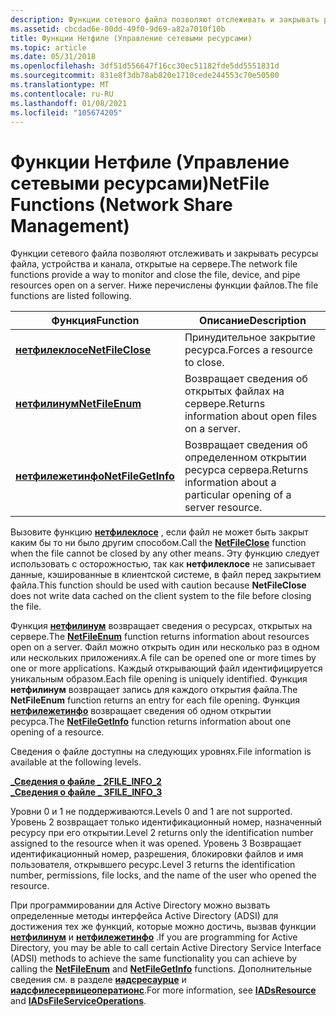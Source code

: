 ```yaml
---
description: Функции сетевого файла позволяют отслеживать и закрывать ресурсы файла, устройства и канала, открытые на сервере. Ниже перечислены функции файлов.
ms.assetid: cbcdad6e-80dd-49f0-9d69-a82a7010f10b
title: Функции Нетфиле (Управление сетевыми ресурсами)
ms.topic: article
ms.date: 05/31/2018
ms.openlocfilehash: 3df51d556647f16cc30ec51182fde5dd5551831d
ms.sourcegitcommit: 831e8f3db78ab820e1710cede244553c70e50500
ms.translationtype: MT
ms.contentlocale: ru-RU
ms.lasthandoff: 01/08/2021
ms.locfileid: "105674205"
---
```

# <a name="netfile-functions-network-share-management"></a><span data-ttu-id="2aecd-104">Функции Нетфиле (Управление сетевыми ресурсами)</span><span class="sxs-lookup"><span data-stu-id="2aecd-104">NetFile Functions (Network Share Management)</span></span>

<span data-ttu-id="2aecd-105">Функции сетевого файла позволяют отслеживать и закрывать ресурсы файла, устройства и канала, открытые на сервере.</span><span class="sxs-lookup"><span data-stu-id="2aecd-105">The network file functions provide a way to monitor and close the file, device, and pipe resources open on a server.</span></span> <span data-ttu-id="2aecd-106">Ниже перечислены функции файлов.</span><span class="sxs-lookup"><span data-stu-id="2aecd-106">The file functions are listed following.</span></span>



| <span data-ttu-id="2aecd-107">Функция</span><span class="sxs-lookup"><span data-stu-id="2aecd-107">Function</span></span>                                 | <span data-ttu-id="2aecd-108">Описание</span><span class="sxs-lookup"><span data-stu-id="2aecd-108">Description</span></span>                                                          |
|------------------------------------------|----------------------------------------------------------------------|
| [<span data-ttu-id="2aecd-109">**нетфилеклосе**</span><span class="sxs-lookup"><span data-stu-id="2aecd-109">**NetFileClose**</span></span>](/windows/desktop/api/Lmshare/nf-lmshare-netfileclose)     | <span data-ttu-id="2aecd-110">Принудительное закрытие ресурса.</span><span class="sxs-lookup"><span data-stu-id="2aecd-110">Forces a resource to close.</span></span>                                          |
| [<span data-ttu-id="2aecd-111">**нетфилинум**</span><span class="sxs-lookup"><span data-stu-id="2aecd-111">**NetFileEnum**</span></span>](/windows/desktop/api/Lmshare/nf-lmshare-netfileenum)       | <span data-ttu-id="2aecd-112">Возвращает сведения об открытых файлах на сервере.</span><span class="sxs-lookup"><span data-stu-id="2aecd-112">Returns information about open files on a server.</span></span>                    |
| [<span data-ttu-id="2aecd-113">**нетфилежетинфо**</span><span class="sxs-lookup"><span data-stu-id="2aecd-113">**NetFileGetInfo**</span></span>](/windows/desktop/api/Lmshare/nf-lmshare-netfilegetinfo) | <span data-ttu-id="2aecd-114">Возвращает сведения об определенном открытии ресурса сервера.</span><span class="sxs-lookup"><span data-stu-id="2aecd-114">Returns information about a particular opening of a server resource.</span></span> |



 

<span data-ttu-id="2aecd-115">Вызовите функцию [**нетфилеклосе**](/windows/desktop/api/Lmshare/nf-lmshare-netfileclose) , если файл не может быть закрыт каким бы то ни было другим способом.</span><span class="sxs-lookup"><span data-stu-id="2aecd-115">Call the [**NetFileClose**](/windows/desktop/api/Lmshare/nf-lmshare-netfileclose) function when the file cannot be closed by any other means.</span></span> <span data-ttu-id="2aecd-116">Эту функцию следует использовать с осторожностью, так как **нетфилеклосе** не записывает данные, кэшированные в клиентской системе, в файл перед закрытием файла.</span><span class="sxs-lookup"><span data-stu-id="2aecd-116">This function should be used with caution because **NetFileClose** does not write data cached on the client system to the file before closing the file.</span></span>

<span data-ttu-id="2aecd-117">Функция [**нетфилинум**](/windows/desktop/api/Lmshare/nf-lmshare-netfileenum) возвращает сведения о ресурсах, открытых на сервере.</span><span class="sxs-lookup"><span data-stu-id="2aecd-117">The [**NetFileEnum**](/windows/desktop/api/Lmshare/nf-lmshare-netfileenum) function returns information about resources open on a server.</span></span> <span data-ttu-id="2aecd-118">Файл можно открыть один или несколько раз в одном или нескольких приложениях.</span><span class="sxs-lookup"><span data-stu-id="2aecd-118">A file can be opened one or more times by one or more applications.</span></span> <span data-ttu-id="2aecd-119">Каждый открывающий файл идентифицируется уникальным образом.</span><span class="sxs-lookup"><span data-stu-id="2aecd-119">Each file opening is uniquely identified.</span></span> <span data-ttu-id="2aecd-120">Функция **нетфилинум** возвращает запись для каждого открытия файла.</span><span class="sxs-lookup"><span data-stu-id="2aecd-120">The **NetFileEnum** function returns an entry for each file opening.</span></span> <span data-ttu-id="2aecd-121">Функция [**нетфилежетинфо**](/windows/desktop/api/Lmshare/nf-lmshare-netfilegetinfo) возвращает сведения об одном открытии ресурса.</span><span class="sxs-lookup"><span data-stu-id="2aecd-121">The [**NetFileGetInfo**](/windows/desktop/api/Lmshare/nf-lmshare-netfilegetinfo) function returns information about one opening of a resource.</span></span>

<span data-ttu-id="2aecd-122">Сведения о файле доступны на следующих уровнях.</span><span class="sxs-lookup"><span data-stu-id="2aecd-122">File information is available at the following levels.</span></span>

<dl>

[<span data-ttu-id="2aecd-123">**\_Сведения о файле \_ 2**</span><span class="sxs-lookup"><span data-stu-id="2aecd-123">**FILE\_INFO\_2**</span></span>](/windows/desktop/api/Lmshare/ns-lmshare-file_info_2)  
[<span data-ttu-id="2aecd-124">**\_Сведения о файле \_ 3**</span><span class="sxs-lookup"><span data-stu-id="2aecd-124">**FILE\_INFO\_3**</span></span>](/windows/desktop/api/Lmshare/ns-lmshare-file_info_3)  
</dl>

<span data-ttu-id="2aecd-125">Уровни 0 и 1 не поддерживаются.</span><span class="sxs-lookup"><span data-stu-id="2aecd-125">Levels 0 and 1 are not supported.</span></span> <span data-ttu-id="2aecd-126">Уровень 2 возвращает только идентификационный номер, назначенный ресурсу при его открытии.</span><span class="sxs-lookup"><span data-stu-id="2aecd-126">Level 2 returns only the identification number assigned to the resource when it was opened.</span></span> <span data-ttu-id="2aecd-127">Уровень 3 Возвращает идентификационный номер, разрешения, блокировки файлов и имя пользователя, открывшего ресурс.</span><span class="sxs-lookup"><span data-stu-id="2aecd-127">Level 3 returns the identification number, permissions, file locks, and the name of the user who opened the resource.</span></span>

<span data-ttu-id="2aecd-128">При программировании для Active Directory можно вызвать определенные методы интерфейса Active Directory (ADSI) для достижения тех же функций, которые можно достичь, вызвав функции [**нетфилинум**](/windows/desktop/api/Lmshare/nf-lmshare-netfileenum) и [**нетфилежетинфо**](/windows/desktop/api/Lmshare/nf-lmshare-netfilegetinfo) .</span><span class="sxs-lookup"><span data-stu-id="2aecd-128">If you are programming for Active Directory, you may be able to call certain Active Directory Service Interface (ADSI) methods to achieve the same functionality you can achieve by calling the [**NetFileEnum**](/windows/desktop/api/Lmshare/nf-lmshare-netfileenum) and [**NetFileGetInfo**](/windows/desktop/api/Lmshare/nf-lmshare-netfilegetinfo) functions.</span></span> <span data-ttu-id="2aecd-129">Дополнительные сведения см. в разделе [**иадсресаурце**](/windows/desktop/api/iads/nn-iads-iadsresource) и [**иадсфилесервицеоператионс**](/windows/desktop/api/iads/nn-iads-iadsfileserviceoperations).</span><span class="sxs-lookup"><span data-stu-id="2aecd-129">For more information, see [**IADsResource**](/windows/desktop/api/iads/nn-iads-iadsresource) and [**IADsFileServiceOperations**](/windows/desktop/api/iads/nn-iads-iadsfileserviceoperations).</span></span>

 

 
